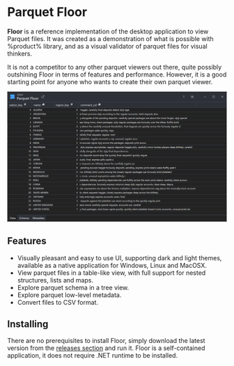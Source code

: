 # Parquet Floor

**Floor** is a reference implementation of the desktop application to view Parquet files. It was created as a demonstration of what is possible with %product% library, and as a visual validator of parquet files for visual thinkers.

It is not a competitor to any other parquet viewers out there, quite possibly outshining Floor in terms of features and performance. However, it is a good starting point for anyone who wants to create their own parquet viewer.

![](floor-simple.png)

## Features

- Visually pleasant and easy to use UI, supporting dark and light themes, available as a native application for Windows, Linux and MacOSX.
- View parquet files in a table-like view, with full support for nested structures, lists and maps.
- Explore parquet schema in a tree view.
- Explore parquet low-level metadata.
- Convert files to CSV format.

## Installing

There are no prerequisites to install Floor, simply download the latest version from the 
[releases section](https://github.com/aloneguid/parquet-dotnet/releases) and run it. Floor is a self-contained application, it does not require .NET runtime to be installed.


